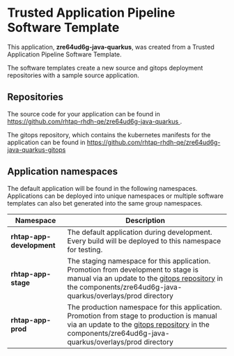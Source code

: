 # Trusted Application Pipeline Software Template

This application, **zre64ud6g-java-quarkus**, was created from a Trusted Application Pipeline Software Template.

The software templates create a new source and gitops deployment repositories with a sample source application. 

## Repositories

The source code for your application can be found in [https://github.com/rhtap-rhdh-qe/zre64ud6g-java-quarkus ](https://github.com/rhtap-rhdh-qe/zre64ud6g-java-quarkus ).
 
The gitops repository, which contains the kubernetes manifests for the application can be found in 
[https://github.com/rhtap-rhdh-qe/zre64ud6g-java-quarkus-gitops ](https://github.com/rhtap-rhdh-qe/zre64ud6g-java-quarkus-gitops ) 

## Application namespaces 

The default application will be found in the following namespaces. Applications can be deployed into unique namespaces or multiple software templates can also bet generated into the same group namespaces.  

|  Namespace   |  Description   |  
| -------- | -------- |   
| **rhtap-app-development** | The default application during development. Every build will be deployed to this namespace for testing. | 
| **rhtap-app-stage** | The staging namespace for this application. Promotion from development to stage is manual via an update to the [gitops repository](https://github.com/rhtap-rhdh-qe/zre64ud6g-java-quarkus-gitops ) in the components/zre64ud6g-java-quarkus/overlays/prod directory |  
| **rhtap-app-prod** | The production namespace for this application. Promotion from stage to production is manual via an update to the [gitops repository](https://github.com/rhtap-rhdh-qe/zre64ud6g-java-quarkus-gitops ) in the components/zre64ud6g-java-quarkus/overlays/prod directory | 
